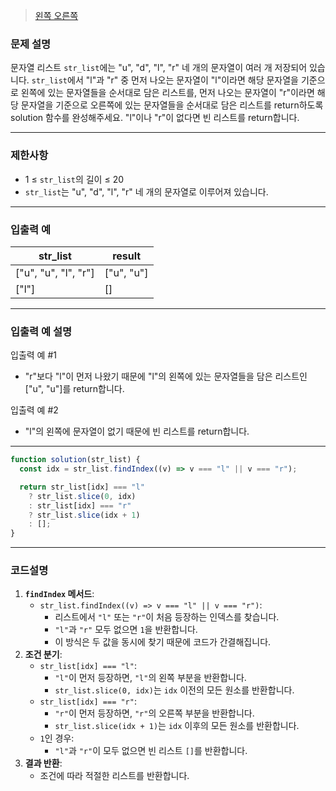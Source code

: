 > [왼쪽 오른쪽](https://school.programmers.co.kr/learn/courses/30/lessons/181890)

### **문제 설명**

문자열 리스트 `str_list`에는 "u", "d", "l", "r" 네 개의 문자열이 여러 개 저장되어 있습니다. `str_list`에서 "l"과 "r" 중 먼저 나오는 문자열이 "l"이라면 해당 문자열을 기준으로 왼쪽에 있는 문자열들을 순서대로 담은 리스트를, 먼저 나오는 문자열이 "r"이라면 해당 문자열을 기준으로 오른쪽에 있는 문자열들을 순서대로 담은 리스트를 return하도록 solution 함수를 완성해주세요. "l"이나 "r"이 없다면 빈 리스트를 return합니다.

---

### 제한사항

- 1 ≤ `str_list`의 길이 ≤ 20
- `str_list`는 "u", "d", "l", "r" 네 개의 문자열로 이루어져 있습니다.

---

### 입출력 예

| str_list             | result     |
| -------------------- | ---------- |
| ["u", "u", "l", "r"] | ["u", "u"] |
| ["l"]                | []         |

---

### 입출력 예 설명

입출력 예 #1

- "r"보다 "l"이 먼저 나왔기 때문에 "l"의 왼쪽에 있는 문자열들을 담은 리스트인 ["u", "u"]를 return합니다.

입출력 예 #2

- "l"의 왼쪽에 문자열이 없기 때문에 빈 리스트를 return합니다.

---

```jsx
function solution(str_list) {
  const idx = str_list.findIndex((v) => v === "l" || v === "r");

  return str_list[idx] === "l"
    ? str_list.slice(0, idx)
    : str_list[idx] === "r"
    ? str_list.slice(idx + 1)
    : [];
}
```

---

### 코드설명

1. **`findIndex` 메서드**:
   - `str_list.findIndex((v) => v === "l" || v === "r")`:
     - 리스트에서 `"l"` 또는 `"r"`이 처음 등장하는 인덱스를 찾습니다.
     - `"l"`과 `"r"` 모두 없으면 `1`을 반환합니다.
     - 이 방식은 두 값을 동시에 찾기 때문에 코드가 간결해집니다.
2. **조건 분기**:
   - `str_list[idx] === "l"`:
     - `"l"`이 먼저 등장하면, `"l"`의 왼쪽 부분을 반환합니다.
     - `str_list.slice(0, idx)`는 `idx` 이전의 모든 원소를 반환합니다.
   - `str_list[idx] === "r"`:
     - `"r"`이 먼저 등장하면, `"r"`의 오른쪽 부분을 반환합니다.
     - `str_list.slice(idx + 1)`는 `idx` 이후의 모든 원소를 반환합니다.
   - `1`인 경우:
     - `"l"`과 `"r"`이 모두 없으면 빈 리스트 `[]`를 반환합니다.
3. **결과 반환**:
   - 조건에 따라 적절한 리스트를 반환합니다.
